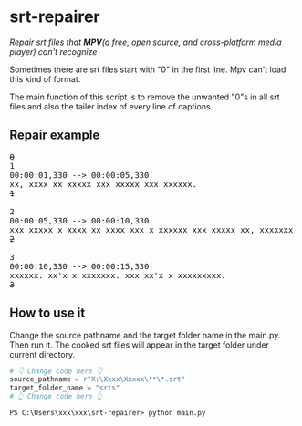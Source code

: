 # srt-repairer

*Repair srt files that **MPV**(a free, open source, and cross-platform media player) can't recognize*

Sometimes there are srt files start with "0" in the first line. Mpv can't load this  kind of format.

The main function of this script is to remove the unwanted "0"s in all srt files and also the tailer index of every line of captions.

## Repair example
<pre>
<del>0</del>
1
00:00:01,330 --> 00:00:05,330
xx, xxxx xx xxxxx xxx xxxxx xxx xxxxxx.
<del>1</del>

2
00:00:05,330 --> 00:00:10,330
xxx xxxxx x xxxx xx xxxx xxx x xxxxxx xxx xxxxx xx, xxxxxxx xxxx xx xxxx xxxx x
<del>2</del>

3
00:00:10,330 --> 00:00:15,330
xxxxxx. xx'x x xxxxxxx. xxx xx'x x xxxxxxxxx.
<del>3</del>
</pre>

## How to use it

Change the source pathname and the target folder name in the main.py. Then run it. The cooked srt files will appear in the target folder under current directory.

```python
# 👇 Change code here 👇
source_pathname = r"X:\Xxxx\Xxxxx\**\*.srt"
target_folder_name = "srts"
# 👆 Change code here 👆
```

```console
PS C:\Users\xxx\xxx\srt-repairer> python main.py
```